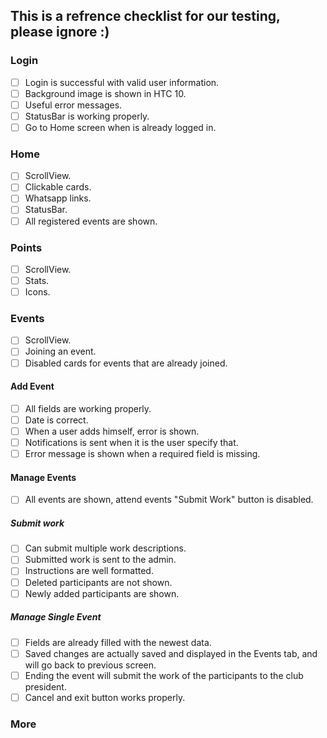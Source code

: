 ## This is a refrence checklist for our testing, please ignore :)

### Login
- [ ] Login is successful with valid user information.
- [ ] Background image is shown in HTC 10.
- [ ] Useful error messages.
- [ ] StatusBar is working properly.
- [ ] Go to Home screen when is already logged in.

### Home
- [ ] ScrollView.
- [ ] Clickable cards.
- [ ] Whatsapp links.
- [ ] StatusBar.
- [ ] All registered events are shown.

### Points
- [ ] ScrollView.
- [ ] Stats.
- [ ] Icons.

### Events
- [ ] ScrollView.
- [ ] Joining an event.
- [ ] Disabled cards for events that are already joined.
#### Add Event
- [ ] All fields are working properly.
- [ ] Date is correct.
- [ ] When a user adds himself, error is shown.
- [ ] Notifications is sent when it is the user specify that.
- [ ] Error message is shown when a required field is missing.
#### Manage Events
- [ ] All events are shown, attend events "Submit Work" button is disabled.
##### Submit work
- [ ] Can submit multiple work descriptions.
- [ ] Submitted work is sent to the admin.
- [ ] Instructions are well formatted.
- [ ] Deleted participants are not shown.
- [ ] Newly added participants are shown.
##### Manage Single Event
- [ ] Fields are already filled with the newest data.
- [ ] Saved changes are actually saved and displayed in the Events tab, and will go back to previous screen.
- [ ] Ending the event will submit the work of the participants to the club president.
- [ ] Cancel and exit button works properly.

### More


